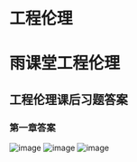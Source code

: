 # 工程伦理
# 雨课堂工程伦理
## 工程伦理课后习题答案
### 第一章答案
![image](https://user-images.githubusercontent.com/83325722/198862867-95932bbe-0818-41fb-9c98-d7c503fac771.png)
![image](https://user-images.githubusercontent.com/83325722/198862902-fc93dd27-52e9-4f1a-ba1b-1b97bc20c016.png)
![image](https://user-images.githubusercontent.com/83325722/198862913-59835cf7-3991-406f-85c4-ba3748c623ff.png)
